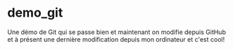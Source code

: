 # demo_git
Une démo de Git qui se passe bien
et maintenant on modifie depuis GitHub
et à présent une dernière modification depuis mon ordinateur
et c'est cool!
 
